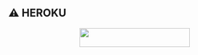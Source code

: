 ## ⚠️ HEROKU
<p align="center"><a href="https://dashboard.heroku.com/new?template=https://github.com/Vivanxparth/RestricterBot"> <img src="https://img.shields.io/badge/Deploy%20On%20Heroku-black?style=for-the-badge&logo=heroku" width="220" height="38.45"/></a></p>
